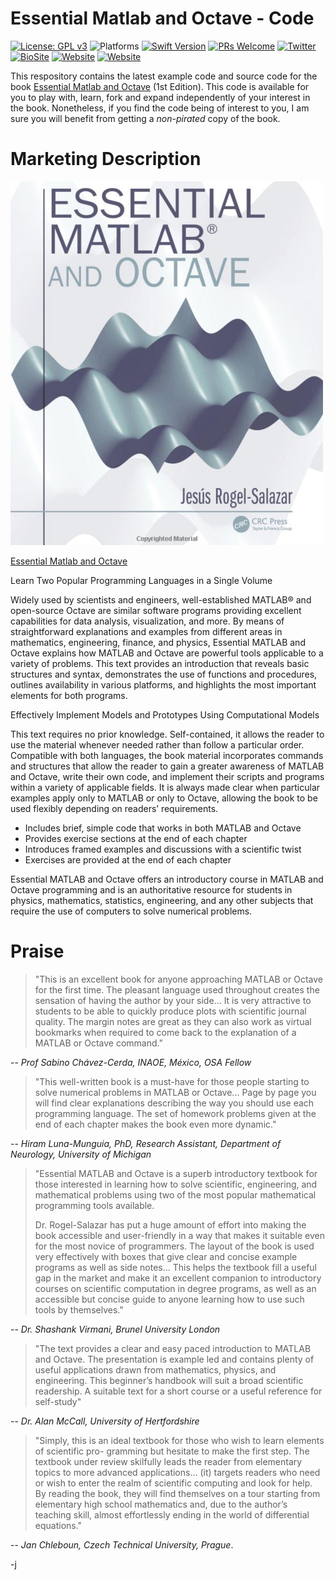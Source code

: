 # Essential Matlab and Octave - Code

[![License: GPL v3](https://img.shields.io/badge/License-GPL%20v3-blue.svg)](https://www.gnu.org/licenses/gpl-3.0)
![Platforms](https://img.shields.io/badge/platform-iOS-lightgrey.svg)
[![Swift Version](https://img.shields.io/badge/Swift-5.7-orange)](https://developer.apple.com/swift)
[![PRs Welcome](https://img.shields.io/badge/PRs-welcome-brightgreen.svg?style=flat-square)](http://makeapullrequest.com)
[![Twitter](https://img.shields.io/badge/twitter-quantum__tunnel-blue)](http://twitter.com/quantum_tunnel)
[![BioSite](https://img.shields.io/badge/BioSite-jrogel-blue)](https://bio.site/jrogel)
[![Website](https://img.shields.io/badge/web-jrogel-black)](https://jrogel.com)
[![Website](https://img.shields.io/badge/web-RogueLoop-black)](https://rogueloop.jrogel.com)


This respository contains the latest example code and source code for the book [Essential Matlab and Octave](http://bit.ly/EssentialMatlabOctaveBook ) (1st Edition). This code is available for you to play with, learn, fork and expand independently of your interest in the book. Nonetheless, if you find the code being of interest to you, I am sure you will benefit from getting a *non-pirated* copy of the book.

# Marketing Description

![cover_art!](Cover_Art.jpg)



[Essential Matlab and Octave](http://bit.ly/EssentialMatlabOctaveBook )

Learn Two Popular Programming Languages in a Single Volume

Widely used by scientists and engineers, well-established MATLAB® and open-source Octave are similar software programs providing excellent capabilities for data analysis, visualization, and more. By means of straightforward explanations and examples from different areas in mathematics, engineering, finance, and physics, Essential MATLAB and Octave explains how MATLAB and Octave are powerful tools applicable to a variety of problems. This text provides an introduction that reveals basic structures and syntax, demonstrates the use of functions and procedures, outlines availability in various platforms, and highlights the most important elements for both programs.

Effectively Implement Models and Prototypes Using Computational Models

This text requires no prior knowledge. Self-contained, it allows the reader to use the material whenever needed rather than follow a particular order. Compatible with both languages, the book material incorporates commands and structures that allow the reader to gain a greater awareness of MATLAB and Octave, write their own code, and implement their scripts and programs within a variety of applicable fields. It is always made clear when particular examples apply only to MATLAB or only to Octave, allowing the book to be used flexibly depending on readers’ requirements.

- Includes brief, simple code that works in both MATLAB and Octave
- Provides exercise sections at the end of each chapter
- Introduces framed examples and discussions with a scientific twist
- Exercises are provided at the end of each chapter

Essential MATLAB and Octave offers an introductory course in MATLAB and Octave programming and is an authoritative resource for students in physics, mathematics, statistics, engineering, and any other subjects that require the use of computers to solve numerical problems.

# Praise

> "This is an excellent book for anyone approaching MATLAB or Octave for the first time. The pleasant language used throughout creates the sensation of having the author by your side... It is very attractive to students to be able to quickly produce plots with scientific journal quality. The margin notes are great as they can also work as virtual bookmarks when required to come back to the explanation of a MATLAB or Octave command." 

-- *Prof Sabino Chávez-Cerda, INAOE, México, OSA Fellow*

> "This well-written book is a must-have for those people starting to solve numerical problems in MATLAB or Octave... Page by page you will find clear explanations describing the way you should use each programming language. The set of homework problems given at the end of each chapter makes the book even more dynamic." 

-- *Hiram Luna-Munguia, PhD, Research Assistant, Department of Neurology, University of Michigan*

> "Essential MATLAB and Octave is a superb introductory textbook for those interested in learning how to solve scientific, engineering, and mathematical problems using two of the most popular mathematical programming tools available. 
>
> Dr. Rogel-Salazar has put a huge amount of effort into making the book accessible and user-friendly in a way that makes it suitable even for the most novice of programmers. The layout of the book is used very effectively with boxes that give clear and concise example programs as well as side notes... This helps the textbook fill a useful gap in the market and make it an excellent companion to introductory courses on scientific computation in degree programs, as well as an accessible but concise guide to anyone learning how to use such tools by themselves." 

-- *Dr. Shashank Virmani, Brunel University London*

> "The text provides a clear and easy paced introduction to MATLAB and Octave. The presentation is example led and contains plenty of useful applications drawn from mathematics, physics, and engineering. This beginner’s handbook will suit a broad scientific readership. A suitable text for a short course or a useful reference for self-study"

-- *Dr. Alan McCall, University of Hertfordshire*

> "Simply, this is an ideal textbook for those who wish to learn elements of scientific pro- gramming but hesitate to make the first step. The textbook under review skilfully leads the reader from elementary topics to more advanced applications... (it) targets readers who need or wish to enter the realm of scientific computing and look for help. By reading the book, they will find themselves on a tour starting from elementary high school mathematics and, due to the author’s teaching skill, almost effortlessly ending in the world of differential equations." 

-- *Jan Chleboun, Czech Technical University, Prague*.



-j